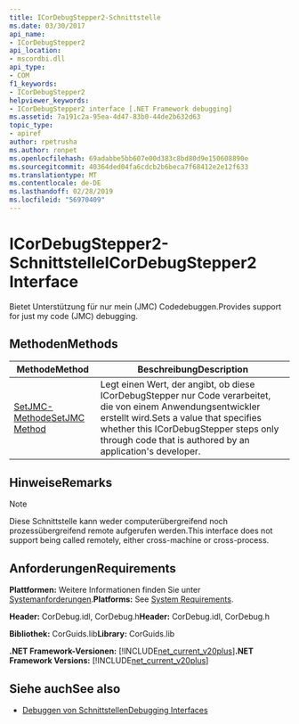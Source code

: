 ```yaml
---
title: ICorDebugStepper2-Schnittstelle
ms.date: 03/30/2017
api_name:
- ICorDebugStepper2
api_location:
- mscordbi.dll
api_type:
- COM
f1_keywords:
- ICorDebugStepper2
helpviewer_keywords:
- ICorDebugStepper2 interface [.NET Framework debugging]
ms.assetid: 7a191c2a-95ea-4d47-83b0-44de2b632d63
topic_type:
- apiref
author: rpetrusha
ms.author: ronpet
ms.openlocfilehash: 69adabbe5bb607e00d383c8bd80d9e150608890e
ms.sourcegitcommit: 40364ded04fa6cdcb2b6beca7f68412e2e12f633
ms.translationtype: MT
ms.contentlocale: de-DE
ms.lasthandoff: 02/28/2019
ms.locfileid: "56970409"
---
```

# <a name="icordebugstepper2-interface"></a><span data-ttu-id="fe734-102">ICorDebugStepper2-Schnittstelle</span><span class="sxs-lookup"><span data-stu-id="fe734-102">ICorDebugStepper2 Interface</span></span>
<span data-ttu-id="fe734-103">Bietet Unterstützung für nur mein (JMC) Codedebuggen.</span><span class="sxs-lookup"><span data-stu-id="fe734-103">Provides support for just my code (JMC) debugging.</span></span>  
  
## <a name="methods"></a><span data-ttu-id="fe734-104">Methoden</span><span class="sxs-lookup"><span data-stu-id="fe734-104">Methods</span></span>  
  
|<span data-ttu-id="fe734-105">Methode</span><span class="sxs-lookup"><span data-stu-id="fe734-105">Method</span></span>|<span data-ttu-id="fe734-106">Beschreibung</span><span class="sxs-lookup"><span data-stu-id="fe734-106">Description</span></span>|  
|------------|-----------------|  
|[<span data-ttu-id="fe734-107">SetJMC-Methode</span><span class="sxs-lookup"><span data-stu-id="fe734-107">SetJMC Method</span></span>](../../../../docs/framework/unmanaged-api/debugging/icordebugstepper2-setjmc-method.md)|<span data-ttu-id="fe734-108">Legt einen Wert, der angibt, ob diese ICorDebugStepper nur Code verarbeitet, die von einem Anwendungsentwickler erstellt wird.</span><span class="sxs-lookup"><span data-stu-id="fe734-108">Sets a value that specifies whether this ICorDebugStepper steps only through code that is authored by an application's developer.</span></span>|  
  
## <a name="remarks"></a><span data-ttu-id="fe734-109">Hinweise</span><span class="sxs-lookup"><span data-stu-id="fe734-109">Remarks</span></span>  
  
> [!NOTE]
>  <span data-ttu-id="fe734-110">Diese Schnittstelle kann weder computerübergreifend noch prozessübergreifend remote aufgerufen werden.</span><span class="sxs-lookup"><span data-stu-id="fe734-110">This interface does not support being called remotely, either cross-machine or cross-process.</span></span>  
  
## <a name="requirements"></a><span data-ttu-id="fe734-111">Anforderungen</span><span class="sxs-lookup"><span data-stu-id="fe734-111">Requirements</span></span>  
 <span data-ttu-id="fe734-112">**Plattformen:** Weitere Informationen finden Sie unter [Systemanforderungen](../../../../docs/framework/get-started/system-requirements.md).</span><span class="sxs-lookup"><span data-stu-id="fe734-112">**Platforms:** See [System Requirements](../../../../docs/framework/get-started/system-requirements.md).</span></span>  
  
 <span data-ttu-id="fe734-113">**Header:** CorDebug.idl, CorDebug.h</span><span class="sxs-lookup"><span data-stu-id="fe734-113">**Header:** CorDebug.idl, CorDebug.h</span></span>  
  
 <span data-ttu-id="fe734-114">**Bibliothek:** CorGuids.lib</span><span class="sxs-lookup"><span data-stu-id="fe734-114">**Library:** CorGuids.lib</span></span>  
  
 <span data-ttu-id="fe734-115">**.NET Framework-Versionen:** [!INCLUDE[net_current_v20plus](../../../../includes/net-current-v20plus-md.md)]</span><span class="sxs-lookup"><span data-stu-id="fe734-115">**.NET Framework Versions:** [!INCLUDE[net_current_v20plus](../../../../includes/net-current-v20plus-md.md)]</span></span>  
  
## <a name="see-also"></a><span data-ttu-id="fe734-116">Siehe auch</span><span class="sxs-lookup"><span data-stu-id="fe734-116">See also</span></span>
- [<span data-ttu-id="fe734-117">Debuggen von Schnittstellen</span><span class="sxs-lookup"><span data-stu-id="fe734-117">Debugging Interfaces</span></span>](../../../../docs/framework/unmanaged-api/debugging/debugging-interfaces.md)
